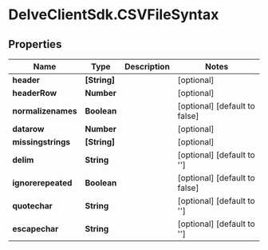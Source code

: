 # DelveClientSdk.CSVFileSyntax

## Properties

Name | Type | Description | Notes
------------ | ------------- | ------------- | -------------
**header** | **[String]** |  | [optional] 
**headerRow** | **Number** |  | [optional] 
**normalizenames** | **Boolean** |  | [optional] [default to false]
**datarow** | **Number** |  | [optional] 
**missingstrings** | **[String]** |  | [optional] 
**delim** | **String** |  | [optional] [default to &#39;&#39;]
**ignorerepeated** | **Boolean** |  | [optional] [default to false]
**quotechar** | **String** |  | [optional] [default to &#39;&#39;]
**escapechar** | **String** |  | [optional] [default to &#39;&#39;]


